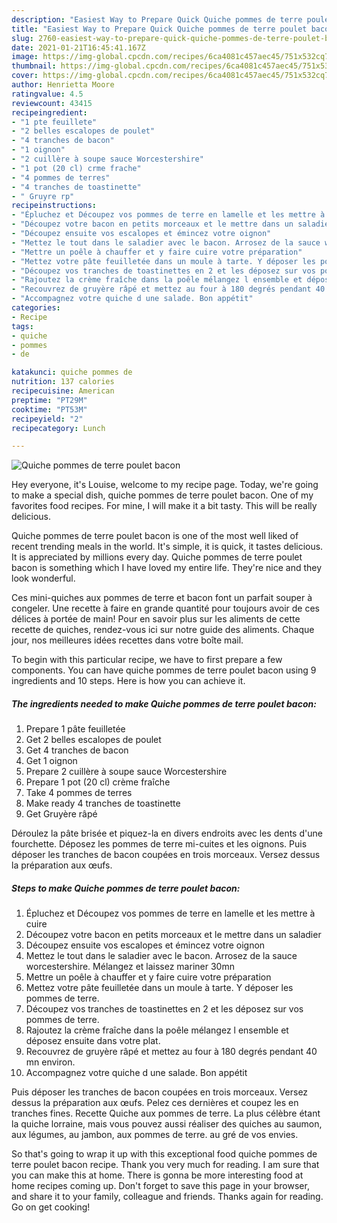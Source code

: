 ```yaml
---
description: "Easiest Way to Prepare Quick Quiche pommes de terre poulet bacon"
title: "Easiest Way to Prepare Quick Quiche pommes de terre poulet bacon"
slug: 2760-easiest-way-to-prepare-quick-quiche-pommes-de-terre-poulet-bacon
date: 2021-01-21T16:45:41.167Z
image: https://img-global.cpcdn.com/recipes/6ca4081c457aec45/751x532cq70/quiche-pommes-de-terre-poulet-bacon-photo-principale-de-la-recette.jpg
thumbnail: https://img-global.cpcdn.com/recipes/6ca4081c457aec45/751x532cq70/quiche-pommes-de-terre-poulet-bacon-photo-principale-de-la-recette.jpg
cover: https://img-global.cpcdn.com/recipes/6ca4081c457aec45/751x532cq70/quiche-pommes-de-terre-poulet-bacon-photo-principale-de-la-recette.jpg
author: Henrietta Moore
ratingvalue: 4.5
reviewcount: 43415
recipeingredient:
- "1 pte feuillete"
- "2 belles escalopes de poulet"
- "4 tranches de bacon"
- "1 oignon"
- "2 cuillère à soupe sauce Worcestershire"
- "1 pot (20 cl) crme frache"
- "4 pommes de terres"
- "4 tranches de toastinette"
- " Gruyre rp"
recipeinstructions:
- "Épluchez et Découpez vos pommes de terre en lamelle et les mettre à cuire"
- "Découpez votre bacon en petits morceaux et le mettre dans un saladier"
- "Découpez ensuite vos escalopes et émincez votre oignon"
- "Mettez le tout dans le saladier avec le bacon. Arrosez de la sauce worcestershire. Mélangez et laissez mariner 30mn"
- "Mettre un poêle à chauffer et y faire cuire votre préparation"
- "Mettez votre pâte feuilletée dans un moule à tarte. Y déposer les pommes de terre."
- "Découpez vos tranches de toastinettes en 2 et les déposez sur vos pommes de terre."
- "Rajoutez la crème fraîche dans la poêle mélangez l ensemble et déposez ensuite dans votre plat."
- "Recouvrez de gruyère râpé et mettez au four à 180 degrés pendant 40 mn environ."
- "Accompagnez votre quiche d une salade. Bon appétit"
categories:
- Recipe
tags:
- quiche
- pommes
- de

katakunci: quiche pommes de 
nutrition: 137 calories
recipecuisine: American
preptime: "PT29M"
cooktime: "PT53M"
recipeyield: "2"
recipecategory: Lunch

---
```



![Quiche pommes de terre poulet bacon](https://img-global.cpcdn.com/recipes/6ca4081c457aec45/751x532cq70/quiche-pommes-de-terre-poulet-bacon-photo-principale-de-la-recette.jpg)

Hey everyone, it's Louise, welcome to my recipe page. Today, we're going to make a special dish, quiche pommes de terre poulet bacon. One of my favorites food recipes. For mine, I will make it a bit tasty. This will be really delicious.

Quiche pommes de terre poulet bacon is one of the most well liked of recent trending meals in the world. It's simple, it is quick, it tastes delicious. It is appreciated by millions every day. Quiche pommes de terre poulet bacon is something which I have loved my entire life. They're nice and they look wonderful.

Ces mini-quiches aux pommes de terre et bacon font un parfait souper à congeler. Une recette à faire en grande quantité pour toujours avoir de ces délices à portée de main! Pour en savoir plus sur les aliments de cette recette de quiches, rendez-vous ici sur notre guide des aliments. Chaque jour, nos meilleures idées recettes dans votre boîte mail.


To begin with this particular recipe, we have to first prepare a few components. You can have quiche pommes de terre poulet bacon using 9 ingredients and 10 steps. Here is how you can achieve it.

<!--inarticleads1-->

##### The ingredients needed to make Quiche pommes de terre poulet bacon:

1. Prepare 1 pâte feuilletée
1. Get 2 belles escalopes de poulet
1. Get 4 tranches de bacon
1. Get 1 oignon
1. Prepare 2 cuillère à soupe sauce Worcestershire
1. Prepare 1 pot (20 cl) crème fraîche
1. Take 4 pommes de terres
1. Make ready 4 tranches de toastinette
1. Get  Gruyère râpé


Déroulez la pâte brisée et piquez-la en divers endroits avec les dents d&#39;une fourchette. Déposez les pommes de terre mi-cuites et les oignons. Puis déposer les tranches de bacon coupées en trois morceaux. Versez dessus la préparation aux œufs. 

<!--inarticleads2-->

##### Steps to make Quiche pommes de terre poulet bacon:

1. Épluchez et Découpez vos pommes de terre en lamelle et les mettre à cuire
1. Découpez votre bacon en petits morceaux et le mettre dans un saladier
1. Découpez ensuite vos escalopes et émincez votre oignon
1. Mettez le tout dans le saladier avec le bacon. Arrosez de la sauce worcestershire. Mélangez et laissez mariner 30mn
1. Mettre un poêle à chauffer et y faire cuire votre préparation
1. Mettez votre pâte feuilletée dans un moule à tarte. Y déposer les pommes de terre.
1. Découpez vos tranches de toastinettes en 2 et les déposez sur vos pommes de terre.
1. Rajoutez la crème fraîche dans la poêle mélangez l ensemble et déposez ensuite dans votre plat.
1. Recouvrez de gruyère râpé et mettez au four à 180 degrés pendant 40 mn environ.
1. Accompagnez votre quiche d une salade. Bon appétit


Puis déposer les tranches de bacon coupées en trois morceaux. Versez dessus la préparation aux œufs. Pelez ces dernières et coupez les en tranches fines. Recette Quiche aux pommes de terre. La plus célèbre étant la quiche lorraine, mais vous pouvez aussi réaliser des quiches au saumon, aux légumes, au jambon, aux pommes de terre. au gré de vos envies. 

So that's going to wrap it up with this exceptional food quiche pommes de terre poulet bacon recipe. Thank you very much for reading. I am sure that you can make this at home. There is gonna be more interesting food at home recipes coming up. Don't forget to save this page in your browser, and share it to your family, colleague and friends. Thanks again for reading. Go on get cooking!
